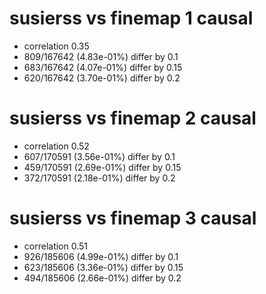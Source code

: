 # susierss vs finemap  1 causal

- correlation 0.35
- 809/167642 (4.83e-01%) differ by 0.1
- 683/167642 (4.07e-01%) differ by 0.15
- 620/167642 (3.70e-01%) differ by 0.2


# susierss vs finemap  2 causal

- correlation 0.52
- 607/170591 (3.56e-01%) differ by 0.1
- 459/170591 (2.69e-01%) differ by 0.15
- 372/170591 (2.18e-01%) differ by 0.2


# susierss vs finemap  3 causal

- correlation 0.51
- 926/185606 (4.99e-01%) differ by 0.1
- 623/185606 (3.36e-01%) differ by 0.15
- 494/185606 (2.66e-01%) differ by 0.2


